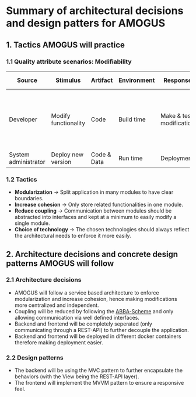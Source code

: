 # Summary of architectural decisions and design patters for AMOGUS

## 1. Tactics AMOGUS will practice

### 1.1 Quality attribute scenarios: Modifiability

| Source               | Stimulus             | Artifact    | Environment | Response                 | Response measure                                                                |
| -------------------- | -------------------- | ----------- | ----------- | ------------------------ | ------------------------------------------------------------------------------- |
| Developer            | Modify functionality | Code        | Build time  | Make & test modification | Extent to which this modification affects other functions or quality attributes |
| System administrator | Deploy new version   | Code & Data | Run time    | Deployment               | Downtime, effort                                                                |

### 1.2 Tactics

- __Modularization__ → Split application in many modules to have clear boundaries.
- __Increase cohesion__ → Only store related functionalities in one module.
- __Reduce coupling__ → Communication between modules should be abstracted into interfaces and kept at a minimum to easily modify a single module.
- __Choice of technology__ → The chosen technologies should always reflect the architectural needs to enforce it more easily.

## 2. Architecture decisions and concrete design patterns AMOGUS will follow

### 2.1 Architecture decisions

- AMOGUS will follow a service based architecture to enforce modularization and increase cohesion, hence making modifications more centralized and independent.
- Coupling will be reduced by following the [ABBA-Scheme](./ABBA%20Structure.md) and only allowing communication via well defined interfaces.
- Backend and frontend will be completely seperated (only communicating through a REST-API) to further decouple the application.
- Backend and frontend will be deployed in different docker containers therefore making deployment easier.

### 2.2 Design patterns

- The backend will be using the MVC pattern to further encapsulate the behaviors (with the View being the REST-API layer).
- The frontend will implement the MVVM pattern to ensure a responsive feel. 
